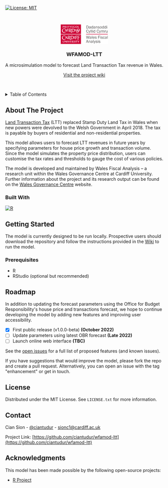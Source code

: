 [![License: MIT](https://img.shields.io/badge/License-MIT-yellow.svg)](https://opensource.org/licenses/MIT)

<a name="top"></a>
<br />
<p align="center">
<img alt="WFA logo" width="150px" align ="center" src="https://github.com/ciantudur/wfamod-ltt/blob/main/img/wfalogo.png?raw=true" />

<h3 align="center">WFAMOD-LTT</h3>
  <p align="center">
    A microsimulation model to forecast Land Transaction Tax revenue in Wales.
  </p>
  <p align="center">
    <a href="https://github.com/ciantudur/wfamod-ltt/wiki">Visit the project wiki</a>
  </p>
</div>

<br>

<a name="top"></a> 
<details closed>
  <summary>Table of Contents</summary>
  <ol>
    <li>
      <a href="#about-the-project">About The Project</a>
      <ul>
        <li><a href="#built-with">Built With</a></li>
      </ul>
    </li>
    <li>
      <a href="#getting-started">Getting Started</a>
      <ul>
        <li><a href="#prerequisites">Prerequisites</a></li>
      </ul>
    </li>
    <li><a href="#roadmap">Roadmap</a></li>
    <li><a href="#license">License</a></li>
    <li><a href="#contact">Contact</a></li>
    <li><a href="#acknowledgments">Acknowledgments</a></li>
  </ol>
</details>


## About The Project

[Land Transaction Tax](https://gov.wales/land-transaction-tax-guide) (LTT) replaced Stamp Duty Land Tax in Wales when new powers were devolved to the Welsh Government in April 2018. The tax is payable by buyers of residential and non-residential properties.

This model allows users to forecast LTT revenues in future years by specifying parameters for house price growth and transaction volume. Since the model simulates the property price distribution, users can customise the tax rates and thresholds to gauge the cost of various policies.

The model is developed and maintained by Wales Fiscal Analysis – a research unit within the Wales Governance Centre at Cardiff University. Further information about the project and its research output can be found on the [Wales Governance Centre](https://www.cardiff.ac.uk/wales-governance-centre/publications/finance) website.



### Built With

[![R][R.js]][R-url]


## Getting Started

The model is currently designed to be run locally. Prospective users should download the repository and follow the instructions provided in the [Wiki](https://github.com/ciantudur/wfamod-ltt/wiki) to run the model.

### Prerequisites

* R
* RStudio (optional but recommended)

## Roadmap

In addition to updating the forecast parameters using the Office for Budget Responsibility's house price and transactions forecast, we hope to continue developing the model by adding new features and improving user accessibility.


- [X] First public release (v1.0.0-beta) **(October 2022)**
- [ ] Update parameters using latest OBR forecast **(Late 2022)**
- [ ] Launch online web interface **(TBC)**

See the [open issues](https://github.com/ciantudur/wfamod-ltt/issues) for a full list of proposed features (and known issues).

If you have suggestions that would improve the model, please fork the repo and create a pull request. Alternatively, you can open an issue with the tag "enhancement" or get in touch.

## License

Distributed under the MIT License. See `LICENSE.txt` for more information.


## Contact

Cian Sion - [@ciantudur](https://twitter.com/ciantudur) - sionc1@cardiff.ac.uk

Project Link: [https://github.com/ciantudur/wfamod-ltt](https://github.com/ciantudur/wfamod-ltt)


## Acknowledgments
This model has been made possible by the following open-source projects:

* [R Project]()



<!-- MARKDOWN LINKS & IMAGES -->
[R.js]: https://img.shields.io/badge/r-3864BA?style=for-the-badge&logo=r&logoColor=white
[R-url]: https://www.r-project.org/

[wfa-url]: https://www.cardiff.ac.uk/wales-governance-centre/publications/finance
